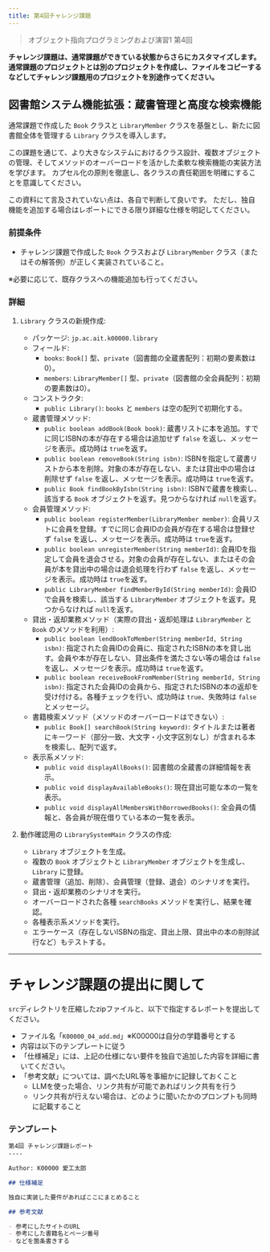 ```yaml
---
title: 第4回チャレンジ課題
---
```


> オブジェクト指向プログラミングおよび演習1 第4回


**チャレンジ課題は、通常課題ができている状態からさらにカスタマイズします。**  
**通常課題のプロジェクトとは別のプロジェクトを作成し、ファイルをコピーするなどしてチャレンジ課題用のプロジェクトを別途作ってください。**

## 図書館システム機能拡張：蔵書管理と高度な検索機能

通常課題で作成した `Book` クラスと `LibraryMember` クラスを基盤とし、新たに図書館全体を管理する `Library` クラスを導入します。

この課題を通じて、より大きなシステムにおけるクラス設計、複数オブジェクトの管理、そしてメソッドのオーバーロードを活かした柔軟な検索機能の実装方法を学びます。
カプセル化の原則を徹底し、各クラスの責任範囲を明確にすることを意識してください。

この資料にて言及されていない点は、各自で判断して良いです。
ただし、独自機能を追加する場合はレポートにできる限り詳細な仕様を明記してください。

### 前提条件

* チャレンジ課題で作成した `Book` クラスおよび `LibraryMember` クラス（またはその解答例）が正しく実装されていること。

※必要に応じて、既存クラスへの機能追加も行ってください。

### 詳細

1.  `Library` クラスの新規作成:
    * パッケージ: `jp.ac.ait.k00000.library`
    * フィールド:
        * `books`: `Book[]` 型、`private`（図書館の全蔵書配列：初期の要素数は0）。
        * `members`: `LibraryMember[]` 型、`private`（図書館の全会員配列：初期の要素数は0）。
    * コンストラクタ:
        * `public Library()`: `books` と `members` は空の配列で初期化する。
    * 蔵書管理メソッド:
        * `public boolean addBook(Book book)`: 蔵書リストに本を追加。すでに同じISBNの本が存在する場合は追加せず `false` を返し、メッセージを表示。成功時は `true`を返す。
        * `public boolean removeBook(String isbn)`: ISBNを指定して蔵書リストから本を削除。対象の本が存在しない、または貸出中の場合は削除せず `false` を返し、メッセージを表示。成功時は `true`を返す。
        * `public Book findBookByIsbn(String isbn)`: ISBNで蔵書を検索し、該当する `Book` オブジェクトを返す。見つからなければ `null`を返す。
    * 会員管理メソッド:
        * `public boolean registerMember(LibraryMember member)`: 会員リストに会員を登録。すでに同じ会員IDの会員が存在する場合は登録せず `false` を返し、メッセージを表示。成功時は `true`を返す。
        * `public boolean unregisterMember(String memberId)`: 会員IDを指定して会員を退会させる。対象の会員が存在しない、またはその会員が本を貸出中の場合は退会処理を行わず `false` を返し、メッセージを表示。成功時は `true`を返す。
        * `public LibraryMember findMemberById(String memberId)`: 会員IDで会員を検索し、該当する `LibraryMember` オブジェクトを返す。見つからなければ `null`を返す。
    * 貸出・返却業務メソッド（実際の貸出・返却処理は `LibraryMember` と `Book` のメソッドを利用）:
        * `public boolean lendBookToMember(String memberId, String isbn)`: 指定された会員IDの会員に、指定されたISBNの本を貸し出す。会員や本が存在しない、貸出条件を満たさない等の場合は `false` を返し、メッセージを表示。成功時は `true`を返す。
        * `public boolean receiveBookFromMember(String memberId, String isbn)`: 指定された会員IDの会員から、指定されたISBNの本の返却を受け付ける。各種チェックを行い、成功時は `true`、失敗時は `false` とメッセージ。
    * 書籍検索メソッド（メソッドのオーバーロードはできない）:
        * `public Book[] searchBook(String keyword)`: タイトルまたは著者にキーワード（部分一致、大文字・小文字区別なし）が含まれる本を検索し、配列で返す。
    * 表示系メソッド:
        * `public void displayAllBooks()`: 図書館の全蔵書の詳細情報を表示。
        * `public void displayAvailableBooks()`: 現在貸出可能な本の一覧を表示。
        * `public void displayAllMembersWithBorrowedBooks()`: 全会員の情報と、各会員が現在借りている本の一覧を表示。

2.  動作確認用の `LibrarySystemMain` クラスの作成:
    * `Library` オブジェクトを生成。
    * 複数の `Book` オブジェクトと `LibraryMember` オブジェクトを生成し、`Library` に登録。
    * 蔵書管理（追加、削除）、会員管理（登録、退会）のシナリオを実行。
    * 貸出・返却業務のシナリオを実行。
    * オーバーロードされた各種 `searchBooks` メソッドを実行し、結果を確認。
    * 各種表示系メソッドを実行。
    * エラーケース（存在しないISBNの指定、貸出上限、貸出中の本の削除試行など）もテストする。


----

# チャレンジ課題の提出に関して

`src`ディレクトリを圧縮したzipファイルと、以下で指定するレポートを提出してください。

- ファイル名「`K00000_04_add.md`」※K00000は自分の学籍番号とする
- 内容は以下のテンプレートに従う
- 「仕様補足」には、上記の仕様にない要件を独自で追加した内容を詳細に書いてください。
- 「参考文献」については、調べたURL等を事細かに記録しておくこと
    + LLMを使った場合、リンク共有が可能であればリンク共有を行う
    + リンク共有が行えない場合は、どのように聞いたかのプロンプトも同時に記載すること

### テンプレート

```md
第4回 チャレンジ課題レポート
----

Author: K00000 愛工太郎

## 仕様補足

独自に実装した要件があればここにまとめること

## 参考文献

- 参考にしたサイトのURL
- 参考にした書籍名とページ番号
- などを箇条書きする
```
